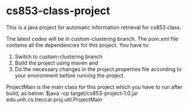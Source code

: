 # cs853-class-project
This is a java project for automatic information retrieval for cs853 class.

The latest codes will be in custom-clustering branch. The pom.xml file contains all the dependencies for this project. You have to:

1. Switch to custom-clustering branch
2. Build the project using maven and 
3. Do the necessary changes in the project.properties file according to your environment before running the project.

ProjectMain is the main class for this project which you have to run after build, as below:
$java -cp target/cs853-project-1.0.jar edu.unh.cs.treccar.proj.util.ProjectMain
